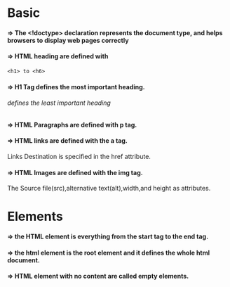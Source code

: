 # Basic

#### => The <!doctype> declaration represents the document type, and helps browsers to display web pages correctly

#### => HTML heading are defined with

```
<h1> to <h6>
```

#### => H1 Tag defines the most important heading.<h6> defines the least important heading

#### => HTML Paragraphs are defined with p tag.

#### => HTML links are defined with the a tag.

Links Destination is specified in the href attribute.

#### => HTML Images are defined with the img tag.

The Source file(src),alternative text(alt),width,and height as attributes.

# Elements

#### => the HTML element is everything from the start tag to the end tag.

#### => the html element is the root element and it defines the whole html document.

#### => HTML element with no content are called empty elements.